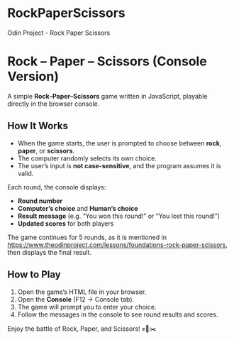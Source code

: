 # RockPaperScissors
Odin Project - Rock Paper Scissors

# Rock – Paper – Scissors (Console Version)

A simple **Rock–Paper–Scissors** game written in JavaScript, playable directly in the browser console.

## How It Works

- When the game starts, the user is prompted to choose between **rock**, **paper**, or **scissors**.  
- The computer randomly selects its own choice.  
- The user’s input is **not case-sensitive**, and the program assumes it is valid.

Each round, the console displays:
- **Round number**
- **Computer’s choice** and **Human’s choice**
- **Result message** (e.g. “You won this round!” or “You lost this round!”)
- **Updated scores** for both players

The game continues for 5 rounds, as it is mentioned in https://www.theodinproject.com/lessons/foundations-rock-paper-scissors, then displays the final result.

## How to Play

1. Open the game’s HTML file in your browser.  
2. Open the **Console** (F12 → Console tab).  
3. The game will prompt you to enter your choice.  
4. Follow the messages in the console to see round results and scores.

Enjoy the battle of Rock, Paper, and Scissors! ✊📄✂️